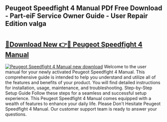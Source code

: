 ## Peugeot Speedfight 4 Manual PDf Free Download - Part-eiF Service Owner Guide - User Repair Edition valga

# <h2><a href="http://cf18799.oget.top/?id=Peugeot+Speedfight+4+Manual">🔗Download New 👉🔴 Peugeot Speedfight 4 Manual</a></h2>

[![Peugeot Speedfight 4 Manual new download](https://i.imgur.com/5g1atiW.png)](http://cf18799.oget.top/?id=Peugeot+Speedfight+4+Manual)
Welcome to the user manual for your newly activated Peugeot Speedfight 4 Manual. This comprehensive guide is intended to help you understand and utilize all of the features and benefits of your product. You will find detailed instructions for installation, usage, maintenance, and troubleshooting. Step-by-Step Setup Guide Follow these steps for a seamless and successful setup experience. This Peugeot Speedfight 4 Manual comes equipped with a wealth of features to enhance your daily life. Please Don't Hesitate Peugeot Speedfight 4 Manual. Our customer support team is ready to answer your questions.
